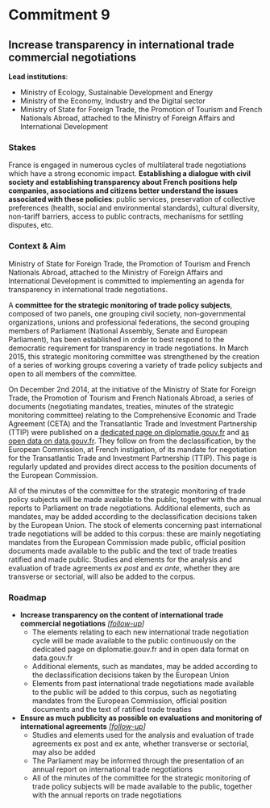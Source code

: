 # Commitment 9

## Increase transparency in international trade commercial negotiations

**Lead institutions**:
- Ministry of Ecology, Sustainable Development and Energy
- Ministry of the Economy, Industry and the Digital sector
- Ministry of State for Foreign Trade, the Promotion of Tourism and French Nationals Abroad, attached to the Ministry of Foreign Affairs and International Development

### Stakes

France is engaged in numerous cycles of multilateral trade negotiations which have a strong economic impact. **Establishing a dialogue with civil society and establishing transparency about French positions help companies, associations and citizens better understand the issues associated with these policies**: public services, preservation of collective preferences (health, social and environmental standards), cultural diversity, non-tariff barriers, access to public contracts, mechanisms for settling disputes, etc.

### Context & Aim

Ministry of State for Foreign Trade, the Promotion of Tourism and French Nationals Abroad, attached to the Ministry of Foreign Affairs and International Development is committed to implementing an agenda for transparency in international trade negotiations.

A **committee for the strategic monitoring of trade policy subjects**, composed of two panels, one grouping civil society, non-governmental organizations, unions and professional federations, the second grouping members of Parliament (National Assembly, Senate and European Parliament), has been established in order to best respond to the democratic requirement for transparency in trade negotiations. In March 2015, this strategic monitoring committee was strengthened by the creation of a series of working groups covering a variety of trade policy subjects and open to all members of the committee.

On December 2nd 2014, at the initiative of the Ministry of State for Foreign Trade, the Promotion of Tourism and French Nationals Abroad, a series of documents (negotiating mandates, treaties, minutes of the strategic monitoring committee) relating to the Comprehensive Economic and Trade Agreement (CETA) and the Transatlantic Trade and Investment Partnership (TTIP) were published on a [dedicated page on diplomatie.gouv.fr](http://www.diplomatie.gouv.fr/fr/politique-etrangere-de-la-france/diplomatie-economique-et-commerce/accords-de-libre-echange/) and [as open data on data.gouv.fr](https://www.etalab.gouv.fr/premiers-pas-vers-la-transparence-des-negociations-commerciales-internationales-publication-sur-data-gouv-fr-de-documents-relatifs-au-ttip-et-au-ceta). They follow on from the declassification, by the European Commission, at French instigation, of its mandate for negotiation for the Transatlantic Trade and Investment Partnership (TTIP). This page is regularly updated and provides direct access to the position documents of the European Commission.

All of the minutes of the committee for the strategic monitoring of trade policy subjects will be made available to the public, together with the annual reports to Parliament on trade negotiations. Additional elements, such as mandates, may be added according to the declassification decisions taken by the European Union. The stock of elements concerning past international trade negotiations will be added to this corpus: these are mainly negotiating mandates from the European Commission made public, official position documents made available to the public and the text of trade treaties ratified and made public. Studies and elements for the analysis and evaluation of trade agreements _ex post_ and _ex ante_, whether they are transverse or sectorial, will also be added to the corpus.

### Roadmap

- **Increase transparency on the content of international trade commercial negotiations**
      _[[follow-up](https://git.framasoft.org/etalab/suivi/issues/136)]_
    - The elements relating to each new international trade negotiation cycle will be made available to the public continuously on the dedicated page on diplomatie.gouv.fr and in open data format on data.gouv.fr
    - Additional elements, such as mandates, may be added according to the declassification decisions taken by the European Union
    - Elements from past international trade negotiations made available to the public will be added to this corpus, such as negotiating mandates from the European Commission, official position documents and the text of ratified trade treaties
- **Ensure as much  publicity as possible on evaluations and monitoring of international agreements**
      _[[follow-up](https://git.framasoft.org/etalab/suivi/issues/139)]_
    - Studies and elements used for the analysis and evaluation of trade agreements ex post and ex ante, whether transverse or sectorial, may also be added
    - The Parliament may be informed through the presentation of an annual report on international trade negotiations
    - All of the minutes of the committee for the strategic monitoring of trade policy subjects will be made available to the public, together with the annual reports on trade negotiations